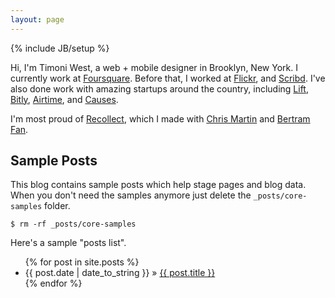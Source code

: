 ```yaml
---
layout: page
---
```

{% include JB/setup %}

<intro>Hi, I'm Timoni West, a web + mobile designer in Brooklyn, New York.  I currently work at [Foursquare](http://www.foursquare.com).  Before that, I worked at [Flickr](http://www.flickr.com/), and [Scribd](www.scribd.com). I've also done work with amazing startups around the country, including [Lift](http://lift.do/), [Bitly](http://bitly.com), [Airtime](http://www.airtime.com/), and [Causes](http://www.causes.com/).</intro>

I'm most proud of [Recollect](http://recollect.com), which I made with [Chris Martin](http://about.me/cjmartin) and [Bertram Fan](http://thatsaspicymeatball.com/).
    
## Sample Posts

This blog contains sample posts which help stage pages and blog data.
When you don't need the samples anymore just delete the `_posts/core-samples` folder.

    $ rm -rf _posts/core-samples

Here's a sample "posts list".

<ul class="posts">
  {% for post in site.posts %}
    <li><span>{{ post.date | date_to_string }}</span> &raquo; <a href="{{ BASE_PATH }}{{ post.url }}">{{ post.title }}</a></li>
  {% endfor %}
</ul>

